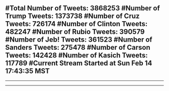 #Total Number of Tweets: 3868253 
#Number of Trump Tweets: 1373738
#Number of Cruz Tweets: 726174
#Number of Clinton Tweets: 482247
#Number of Rubio Tweets: 390579
#Number of Jeb! Tweets: 361523
#Number of Sanders Tweets: 275478
#Number of Carson Tweets: 142428
#Number of Kasich Tweets: 117789
#Current Stream Started at Sun Feb 14 17:43:35 MST
---
---
---
